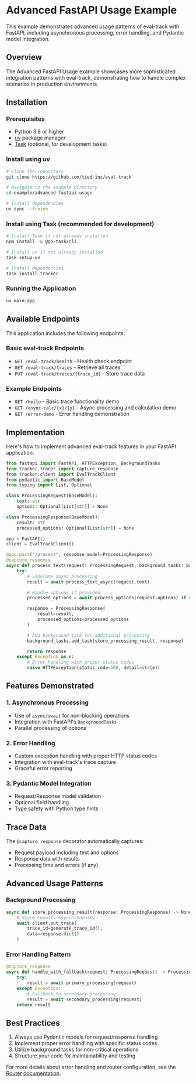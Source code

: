 # Advanced FastAPI Usage Example

This example demonstrates advanced usage patterns of eval-track with FastAPI, including asynchronous processing, error handling, and Pydantic model integration.

## Overview

The Advanced FastAPI Usage example showcases more sophisticated integration patterns with eval-track, demonstrating how to handle complex scenarios in production environments.

## Installation

### Prerequisites
- Python 3.8 or higher
- [uv](https://github.com/astral-sh/uv) package manager
- [Task](https://taskfile.dev/) (optional, for development tasks)

### Install using uv
```bash
# Clone the repository
git clone https://github.com/tied-inc/eval-track

# Navigate to the example directory
cd example/advanced-fastapi-usage

# Install dependencies
uv sync --frozen
```

### Install using Task (recommended for development)
```bash
# Install Task if not already installed
npm install -g @go-task/cli

# Install uv if not already installed
task setup-uv

# Install dependencies
task install-tracker
```

### Running the Application
```bash
uv main:app
```

## Available Endpoints

This application includes the following endpoints:

### Basic eval-track Endpoints
- `GET /eval-track/health` - Health check endpoint
- `GET /eval-track/traces` - Retrieve all traces
- `PUT /eval-track/traces/{trace_id}` - Store trace data

### Example Endpoints
- `GET /hello` - Basic trace functionality demo
- `GET /async-calc/{x}/{y}` - Async processing and calculation demo
- `GET /error-demo` - Error handling demonstration

## Implementation

Here's how to implement advanced eval-track features in your FastAPI application:

```python
from fastapi import FastAPI, HTTPException, BackgroundTasks
from tracker.tracer import capture_response
from tracker.client import EvalTrackClient
from pydantic import BaseModel
from typing import List, Optional

class ProcessingRequest(BaseModel):
    text: str
    options: Optional[List[str]] = None

class ProcessingResponse(BaseModel):
    result: str
    processed_options: Optional[List[str]] = None

app = FastAPI()
client = EvalTrackClient()

@app.post("/process", response_model=ProcessingResponse)
@capture_response
async def process_text(request: ProcessingRequest, background_tasks: BackgroundTasks) -> ProcessingResponse:
    try:
        # Simulate async processing
        result = await process_text_async(request.text)

        # Handle options if provided
        processed_options = await process_options(request.options) if request.options else None

        response = ProcessingResponse(
            result=result,
            processed_options=processed_options
        )

        # Add background task for additional processing
        background_tasks.add_task(store_processing_result, response)

        return response
    except Exception as e:
        # Error handling with proper status codes
        raise HTTPException(status_code=500, detail=str(e))
```

## Features Demonstrated

### 1. Asynchronous Processing
- Use of `async/await` for non-blocking operations
- Integration with FastAPI's `BackgroundTasks`
- Parallel processing of options

### 2. Error Handling
- Custom exception handling with proper HTTP status codes
- Integration with eval-track's trace capture
- Graceful error reporting

### 3. Pydantic Model Integration
- Request/Response model validation
- Optional field handling
- Type safety with Python type hints

## Trace Data

The `@capture_response` decorator automatically captures:
- Request payload including text and options
- Response data with results
- Processing time and errors (if any)

## Advanced Usage Patterns

### Background Processing
```python
async def store_processing_result(response: ProcessingResponse) -> None:
    # Store results asynchronously
    await client.put_trace(
        trace_id=generate_trace_id(),
        data=response.dict()
    )
```

### Error Handling Pattern
```python
@capture_response
async def handle_with_fallback(request: ProcessingRequest) -> ProcessingResponse:
    try:
        result = await primary_processing(request)
    except Exception:
        # Fallback to secondary processing
        result = await secondary_processing(request)
    return result
```

## Best Practices

1. Always use Pydantic models for request/response handling
2. Implement proper error handling with specific status codes
3. Utilize background tasks for non-critical operations
4. Structure your code for maintainability and testing

For more details about error handling and router configuration, see the [Router documentation](../router.md).
